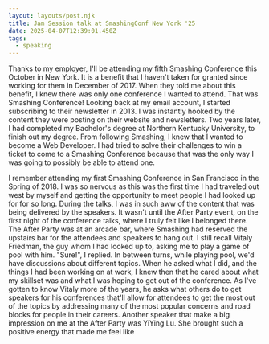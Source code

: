 ```yaml
---
layout: layouts/post.njk
title: Jam Session talk at SmashingConf New York '25
date: 2025-04-07T12:39:01.450Z
tags:
  - speaking
---
```

T﻿hanks to my employer, I'll be attending my fifth Smashing Conference this October in New York. It is a benefit that I haven't taken for granted since working for them in December of 2017. When they told me about this benefit, I knew there was only one conference I wanted to attend. That was Smashing Conference! Looking back at my email account, I started subscribing to their newsletter in 2013. I was instantly hooked by the content they were posting on their website and newsletters. Two years later, I had completed my Bachelor's degree at Northern Kentucky University, to finish out my degree. From following Smashing, I knew that I wanted to become a Web Developer. I had tried to solve their challenges to win a ticket to come to a Smashing Conference because that was the only way I was going to possibly be able to attend one. 

I﻿ remember attending my first Smashing Conference in San Francisco in the Spring of 2018. I was so nervous as this was the first time I had traveled out west by myself and getting the opportunity to meet people I had looked up for for so long. During the talks, I was in such aww of the content that was being delivered by the speakers. It wasn't until the After Party event, on the first night of the conference talks, where I truly felt like I belonged there. The After Party was at an arcade bar, where Smashing had reserved the upstairs bar for the attendees and speakers to hang out. I still recall Vitaly Friedman, the guy whom I had looked up to, asking me to play a game of pool with him. "Sure!", I replied. In between turns, while playing pool, we'd have discussions about different topics. When he asked what I did, and the things I had been working on at work, I knew then that he cared about what my skillset was and what I was hoping to get out of the conference. As I've gotten to know Vitaly more of the years, he asks what others do to get speakers for his conferences that'll allow for attendees to get the most out of the topics by addressing many of the most popular concerns and road blocks for people in their careers. Another speaker that make a big impression on me at the After Party was YiYing Lu.  She brought such a positive energy that made me feel like